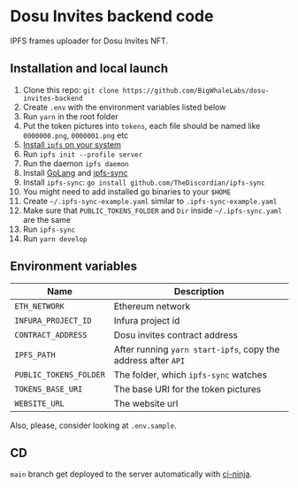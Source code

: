 # Dosu Invites backend code

IPFS frames uploader for Dosu Invites NFT.

## Installation and local launch

1. Clone this repo: `git clone https://github.com/BigWhaleLabs/dosu-invites-backend`
2. Create `.env` with the environment variables listed below
3. Run `yarn` in the root folder
4. Put the token pictures into `tokens`, each file should be named like `0000000.png`, `0000001.png` etc
5. [Install `ipfs` on your system](https://docs.ipfs.io/install/command-line/#official-distributions)
6. Run `ipfs init --profile server`
7. Run the daemon `ipfs daemon`
8. Install [GoLang](https://go.dev/dl/) and [ipfs-sync](https://github.com/TheDiscordian/ipfs-sync)
9. Install `ipfs-sync`: `go install github.com/TheDiscordian/ipfs-sync`
10. You might need to add installed go binaries to your `$HOME`
11. Create `~/.ipfs-sync-example.yaml` similar to `.ipfs-sync-example.yaml`
12. Make sure that `PUBLIC_TOKENS_FOLDER` and `Dir` inside `~/.ipfs-sync.yaml` are the same
13. Run `ipfs-sync`
14. Run `yarn develop`

## Environment variables

| Name                   | Description                                                   |
| ---------------------- | ------------------------------------------------------------- |
| `ETH_NETWORK`          | Ethereum network                                              |
| `INFURA_PROJECT_ID`    | Infura project id                                             |
| `CONTRACT_ADDRESS`     | Dosu invites contract address                                 |
| `IPFS_PATH`            | After running `yarn start-ipfs`, copy the address after `API` |
| `PUBLIC_TOKENS_FOLDER` | The folder, which `ipfs-sync` watches                         |
| `TOKENS_BASE_URI`      | The base URI for the token pictures                           |
| `WEBSITE_URL`          | The website url                                               |

Also, please, consider looking at `.env.sample`.

## CD

`main` branch get deployed to the server automatically with [ci-ninja](https://github.com/backmeupplz/ci-ninja).
